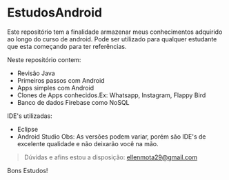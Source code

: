 # EstudosAndroid
Este repositório tem a finalidade armazenar meus conhecimentos adquirido ao longo do curso de android. Pode ser utilizado para qualquer estudante que esta começando para ter referências.

Neste repositório contem:
* Revisão Java
* Primeiros passos com Android
* Apps simples com Android
* Clones de Apps conhecidos.Ex: Whatsapp, Instagram, Flappy Bird
* Banco de dados Firebase como NoSQL

IDE's utilizadas:

* Eclipse
* Android Studio
Obs: As versões podem variar, porém são IDE's de excelente qualidade e não deixarão você na mão.

> Dúvidas e afins estou a disposição: ellenmota29@gmail.com

Bons Estudos! 
